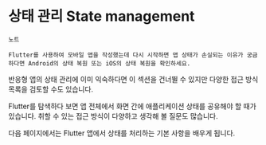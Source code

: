 # 상태 관리 State management

```
노트

Flutter를 사용하여 모바일 앱을 작성했는데 다시 시작하면 앱 상태가 손실되는 이유가 궁금하다면 Android의 상태 복원 또는 iOS의 상태 복원을 확인하세요.
```

반응형 앱의 상태 관리에 이미 익숙하다면 이 섹션을 건너뛸 수 있지만 다양한 접근 방식 목록을 검토할 수도 있습니다.

Flutter를 탐색하다 보면 앱 전체에서 화면 간에 애플리케이션 상태를 공유해야 할 때가 있습니다. 취할 수 있는 접근 방식이 다양하고 생각해 볼 질문도 많습니다.

다음 페이지에서는 Flutter 앱에서 상태를 처리하는 기본 사항을 배우게 됩니다.